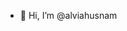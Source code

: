- 👋 Hi, I’m @alviahusnam

<!---
alviahusnam/alviahusnam is a ✨ special ✨ repository because its `README.md` (this file) appears on your GitHub profile.
You can click the Preview link to take a look at your changes.
--->
